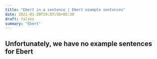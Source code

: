 ```yaml
---
title: "Ebert in a sentence | Ebert example sentences"
date: 2021-01-20T19:57:50+05:30
draft: falses
summary: "Ebert"
---
```

## Unfortunately, we have no example sentences for Ebert                 
